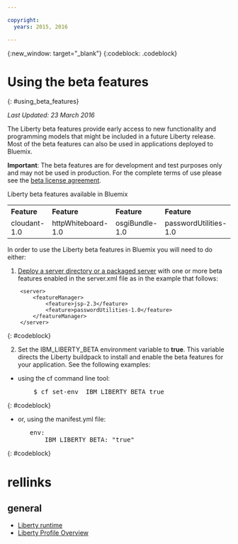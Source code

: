 ```yaml
---

copyright:
  years: 2015, 2016

---
```


{:new_window: target="_blank"}
{:codeblock: .codeblock}

# Using the beta features
{: #using_beta_features}

*Last Updated: 23 March 2016*

The Liberty beta features provide early access to new functionality and programming models that might be included in a future Liberty release. Most of the beta features can also be used in applications deployed to Bluemix.

**Important**: The beta features are for development and test purposes only and may not be used in production. For the complete terms of use please see the [beta license agreement](http://public.dhe.ibm.com/ibmdl/export/pub/software/websphere/wasdev/downloads/wlp/beta/lafiles/en.html).

Liberty beta features available in Bluemix
<table>
<tr>
<th align="left">Feature</th>
<th align="left">Feature</th>
<th align="left">Feature</th>
<th align="left">Feature</th>
</tr>

<tr>
<td>cloudant-1.0</td>
<td>httpWhiteboard-1.0</td>
<td>osgiBundle-1.0</td>
<td>passwordUtilities-1.0</td>
</tr>
</table>

In order to use the Liberty beta features in Bluemix you will need to do either:

1. [Deploy a server directory or a packaged server](optionsForPushing.html) with one or more beta features enabled in the server.xml file as in the example that follows:
```
    <server>
        <featureManager>
            <feature>jsp-2.3</feature>
            <feature>passwordUtilities-1.0</feature>
        </featureManager>
    </server>
```
{: #codeblock}

2.  Set the IBM_LIBERTY_BETA environment variable to **true**. This variable directs the Liberty buildpack to install and enable the beta features for your application.  See the following examples:
  * using the cf command line tool:
<pre>
       $ cf set-env <yourappname> IBM_LIBERTY_BETA true
</pre>
{: #codeblock}

  * or, using the manifest.yml file:
<pre>
      env:
          IBM_LIBERTY_BETA: "true"
</pre>
{: #codeblock}

# rellinks
## general
* [Liberty runtime](index.html)
* [Liberty Profile Overview](http://www-01.ibm.com/support/knowledgecenter/SSAW57_8.5.5/com.ibm.websphere.wlp.nd.doc/ae/cwlp_about.html)
